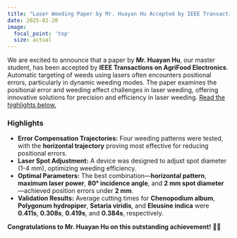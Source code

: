 ```yaml
---
title: "Laser Weeding Paper by Mr. Huayan Hu Accepted by IEEE Transactions on AgriFood Electronics"
date: 2025-02-20
image:
  focal_point: 'top'
  size: actual
---
```


We are excited to announce that a paper by **Mr. Huayan Hu**, our master student, has been accepted by **IEEE Transactions on AgriFood Electronics**. Automatic targeting of weeds using lasers often encounters positional errors, particularly in dynamic weeding modes. The paper examines the positional error and weeding effect challenges in laser weeding, offering innovative solutions for precision and efficiency in laser weeding. [Read the highlights below.](#highlights)

<!--more-->

### Highlights
- **Error Compensation Trajectories:** Four weeding patterns were tested, with the **horizontal trajectory** proving most effective for reducing positional errors.
- **Laser Spot Adjustment:** A device was designed to adjust spot diameter (1-4 mm), optimizing weeding efficiency.
- **Optimal Parameters:** The best combination—**horizontal pattern**, **maximum laser power**, **80° incidence angle**, and **2 mm spot diameter**—achieved position errors under **2 mm**.
- **Validation Results:** Average cutting times for **Chenopodium album**, **Polygonum hydropiper**, **Setaria viridis**, and **Eleusine indica** were **0.411s**, **0.308s**, **0.419s**, and **0.384s**, respectively.


**Congratulations to Mr. Huayan Hu on this outstanding achievement!** 🌱🔬